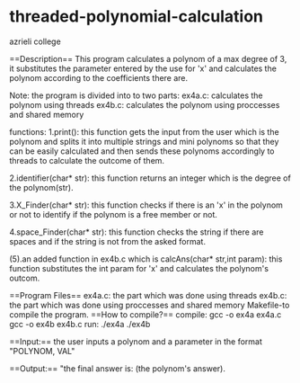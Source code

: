 # threaded-polynomial-calculation
azrieli college


==Description==
This program calculates a polynom of a max degree of 3, it substitutes the parameter entered by the use for 'x' and calculates the polynom according to the coefficients there are.


Note: the program is divided into to two parts:
ex4a.c: calculates the polynom using threads
ex4b.c: calculates the polynom using proccesses and shared memory

functions:
1.print(): this function gets the input from the user which is the polynom and splits it into multiple strings and mini polynoms so that they can be easily calculated and then sends these polynoms accordingly to threads to calculate the outcome of them.

2.identifier(char* str): this function returns an integer which is the degree of the polynom(str).

3.X_Finder(char* str): this function checks if there is an 'x' in the polynom or not to identify if the polynom is a free member or not.

4.space_Finder(char* str): this function checks the string if there are spaces and if the string is not from the asked format.

(5).an added function in ex4b.c which is calcAns(char* str,int param): this function substitutes the int param for 'x' and calculates the polynom's outcom.





==Program Files==
ex4a.c: the part which was done using threads
ex4b.c: the part which was done using proccesses and shared memory
Makefile-to compile the program.
==How to compile?==
compile: gcc -o ex4a ex4a.c
	 gcc -o ex4b ex4b.c
run: ./ex4a
     ./ex4b		

==Input:==
the user inputs a polynom and a parameter in the format "POLYNOM, VAL"

==Output:==
"the final answer is: (the polynom's answer).
